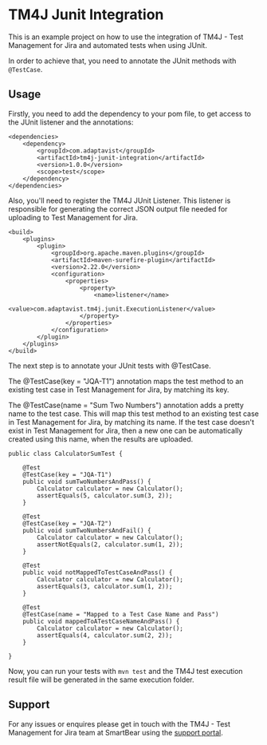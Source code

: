 # TM4J Junit Integration

This is an example project on how to use the integration of TM4J - Test Management for Jira and automated tests when using JUnit.

In order to achieve that, you need to annotate the JUnit methods with `@TestCase`.

## Usage

Firstly, you need to add the dependency to your pom file, to get access to the JUnit listener and the annotations:

```
<dependencies>
    <dependency>
        <groupId>com.adaptavist</groupId>
        <artifactId>tm4j-junit-integration</artifactId>
        <version>1.0.0</version>
        <scope>test</scope>
    </dependency>
</dependencies>
```

Also, you'll need to register the TM4J JUnit Listener. This listener is responsible for generating the correct JSON
output file needed for uploading to Test Management for Jira.

```
<build>
    <plugins>
        <plugin>
            <groupId>org.apache.maven.plugins</groupId>
            <artifactId>maven-surefire-plugin</artifactId>
            <version>2.22.0</version>
            <configuration>
                <properties>
                    <property>
                        <name>listener</name>
                        <value>com.adaptavist.tm4j.junit.ExecutionListener</value>
                    </property>
                </properties>
            </configuration>
        </plugin>
    </plugins>
</build>
```

The next step is to annotate your JUnit tests with @TestCase.

The @TestCase(key = "JQA-T1") annotation maps the test method to an existing test case in Test Management for Jira, by matching its key.

The @TestCase(name = "Sum Two Numbers") annotation adds a pretty name to the test case. This will map this test method to an existing test case in Test Management for Jira, by matching its name. If the test case doesn't exist in Test Management for Jira, then a new one can be automatically created using this name, when the results are uploaded.

```
public class CalculatorSumTest {

    @Test
    @TestCase(key = "JQA-T1")
    public void sumTwoNumbersAndPass() {
        Calculator calculator = new Calculator();
        assertEquals(5, calculator.sum(3, 2));
    }

    @Test
    @TestCase(key = "JQA-T2")
    public void sumTwoNumbersAndFail() {
        Calculator calculator = new Calculator();
        assertNotEquals(2, calculator.sum(1, 2));
    }

    @Test
    public void notMappedToTestCaseAndPass() {
        Calculator calculator = new Calculator();
        assertEquals(3, calculator.sum(1, 2));
    }

    @Test
    @TestCase(name = "Mapped to a Test Case Name and Pass")
    public void mappedToATestCaseNameAndPass() {
        Calculator calculator = new Calculator();
        assertEquals(4, calculator.sum(2, 2));
    }

}

```

Now, you can run your tests with `mvn test` and the TM4J test execution result file will be generated in the same execution folder.

## Support

For any issues or enquires please get in touch with the TM4J - Test Management for Jira team at SmartBear using the [support portal](https://productsupport.adaptavist.com/servicedesk/customer/portal/27).
